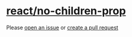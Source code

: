 [react/no-children-prop](https://github.com/yannickcr/eslint-plugin-react/tree/master/docs/rules/no-children-prop.md)
=====================================================================================================================
Please [open an issue](https://github.com/professional-js/eslint-config/issues/new)
or [create a pull request](https://github.com/professional-js/eslint-config/edit/main/src/rules-configurations/react/no-children-prop.md)
